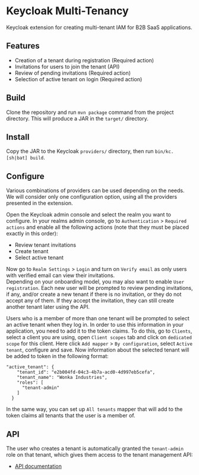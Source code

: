 # Keycloak Multi-Tenancy
Keycloak extension for creating multi-tenant IAM for B2B SaaS applications.

## Features
- Creation of a tenant during registration (Required action)
- Invitations for users to join the tenant (API)
- Review of pending invitations (Required action)
- Selection of active tenant on login (Required action)

## Build
Clone the repository and run `mvn package` command from the project directory.
This will produce a JAR in the `target/` directory.

## Install
Copy the JAR to the Keycloak `providers/` directory, then run `bin/kc.[sh|bat] build`.

## Configure
Various combinations of providers can be used depending on the needs. We will consider only one configuration option, using all the providers presented in the extension.

Open the Keycloak admin console and select the realm you want to configure.
In your realms admin console, go to `Authentication` > `Required actions` and enable all the following actions (note that they must be placed exactly in this order):
* Review tenant invitations
* Create tenant
* Select active tenant

Now go to `Realm Settings` > `Login` and turn on `Verify email` as only users with verified email can view their invitations.
<br/>Depending on your onboarding model, you may also want to enable `User registration`. 
Each new user will be prompted to review pending invitations, if any, and/or create a new tenant if there is no invitation, or they do not accept any of them. 
If they accept the invitation, they can still create another tenant later using the API.

Users who is a member of more than one tenant will be prompted to select an active tenant when they log in.
In order to use this information in your application, you need to add it to the token claims. 
To do this, go to `Clients`, select a client you are using, open `Client scopes` tab and click on `dedicated scope` for this client.
Here click `Add mapper` > `By configuration`, select `Active tenant`, configure and save. 
Now information about the selected tenant will be added to token in the following format:
```
"active_tenant": {
    "tenant_id": "e2b004fd-04c3-4b7a-acd0-4d997eb5cefa",
    "tenant_name": "Wonka Industries",
    "roles": [
      "tenant-admin"
    ]
  }
```
In the same way, you can set up `All tenants` mapper that will add to the token claims all tenants that the user is a member of.

## API
The user who creates a tenant is automatically granted the `tenant-admin` role on that tenant, which gives them access to the tenant management API:

- [API documentation](http://sultanov.dev/keycloak-multi-tenancy/)
